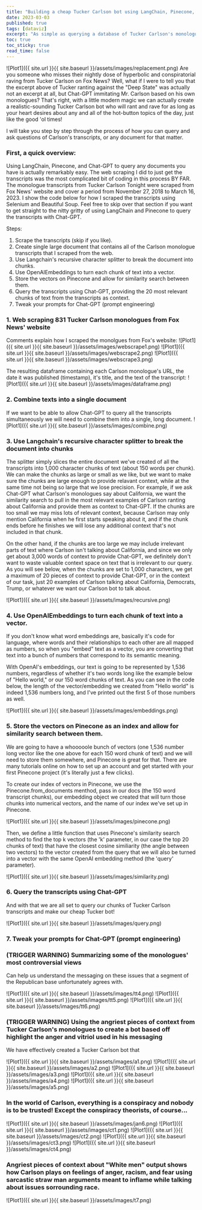 ```yaml
---
title: "Building a cheap Tucker Carlson bot using LangChain, Pinecone, Chat-GPT, and 813 Carlson transcripts"
date: 2023-03-03
published: true
tags: [dataviz]
excerpt: "As simple as querying a database of Tucker Carlson's monologues from his Fox News show with Chat-GPT"
toc: true
toc_sticky: true
read_time: false
---
```

![Plot1]({{ site.url }}{{ site.baseurl }}/assets/images/replacement.png)
Are you someone who misses their nightly dose of hyperbolic and conspiratorial raving from Tucker Carlson on Fox News? Well, what if I were to tell you that the excerpt above of Tucker ranting against the "Deep State" was actually not an excerpt at all, but Chat-GPT immitating Mr. Carlson based on his own monologues? That's right, with a little modern magic we can actually create a realistic-sounding Tucker Carlson bot who will rant and rave for as long as your heart desires about any and all of the hot-button topics of the day, just like the good 'ol times! 

I will take you step by step through the process of how you can query and ask questions of Carlson's transcripts, or any document for that matter.

### First, a quick overview:
Using LangChain, Pinecone, and Chat-GPT to query any documents you have is actually remarkably easy. The web scraping I did to just get the transcripts was the most complicated bit of coding in this process BY FAR. The monologue transcripts from Tucker Carlson Tonight were scraped from Fox News' website and cover a period from November 27, 2018 to March 16, 2023. I show the code below for how I scraped the transcripts using Selenium and Beautiful Soup. Feel free to skip over that section if you want to get straight to the nitty gritty of using LangChain and Pinecone to query the transcripts with Chat-GPT. 

Steps:
1. Scrape the transcripts (skip if you like).
2. Create single large document that contains all of the Carlson monologue transcripts that I scraped from the web.
3. Use Langchain's recursive character splitter to break the document into chunks.
4. Use OpenAIEmbeddings to turn each chunk of text into a vector.
5. Store the vectors on Pinecone and allow for similarity search between them.
6. Query the transcripts using Chat-GPT, providing the 20 most relevant chunks of text from the transcripts as context.
7. Tweak your prompts for Chat-GPT (prompt engineering)

### 1. Web scraping 831 Tucker Carlson monologues from Fox News' website
Comments explain how I scraped the monolgues from Fox's website:
![Plot1]({{ site.url }}{{ site.baseurl }}/assets/images/webscrape1.png)
![Plot1]({{ site.url }}{{ site.baseurl }}/assets/images/webscrape2.png)
![Plot1]({{ site.url }}{{ site.baseurl }}/assets/images/webscrape3.png)

The resulting dataframe containing each Carlson monologue's URL, the date it was published (timestamp), it's title, and the text of the transcript:
![Plot1]({{ site.url }}{{ site.baseurl }}/assets/images/dataframe.png)

### 2. Combine texts into a single document 
If we want to be able to allow Chat-GPT to query all the transcripts simultaneously we will need to combine them into a single, long document.
![Plot1]({{ site.url }}{{ site.baseurl }}/assets/images/combine.png)

### 3. Use Langchain's recursive character splitter to break the document into chunks 
The splitter simply slices the entire document we've created of all the transcripts into 1,000 character chunks of text (about 150 words per chunk). We can make the chunks as large or small as we like, but we want to make sure the chunks are large enough to provide relavant context, while at the same time not being so large that we lose precision. For example, if we ask Chat-GPT what Carlson's monologues say about California, we want the similarity search to pull in the most relevant examples of Carlson ranting about California and provide them as context to Chat-GPT. If the chunks are too small we may miss lots of relevant context, because Carlson may only mention California when he first starts speaking about it, and if the chunk ends before he finishes we will lose any additional context that's not included in that chunk.

On the other hand, if the chunks are too large we may include irrelevant parts of text where Carlson isn't talking about California, and since we only get about 3,000 words of context to provide Chat-GPT, we definitely don't want to waste valuable context space on text that is irrelevant to our query. As you will see below, when the chunks are set to 1,000 characters, we get a maximum of 20 pieces of context to provide Chat-GPT, or in the context of our task, just 20 examples of Carlson talking about California, Democrats, Trump, or whatever we want our Carlson bot to talk about. 

![Plot1]({{ site.url }}{{ site.baseurl }}/assets/images/recursive.png)

### 4. Use OpenAIEmbeddings to turn each chunk of text into a vector.
If you don't know what word embeddings are, basically it's code for language, where words and their relationships to each other are all mapped as numbers, so when you "embed" text as a vector, you are converting that text into a bunch of numbers that correspond to its semantic meaning.

With OpenAI's embeddings, our text is going to be represented by 1,536 numbers, regardless of whether it's two words long like the example below of "Hello world," or our 150 word chunks of text. As you can see in the code below, the length of the vector/embedding we created from "Hello world" is indeed 1,536 numbers long, and I've printed out the first 5 of those numbers as well.

![Plot1]({{ site.url }}{{ site.baseurl }}/assets/images/embeddings.png)

### 5. Store the vectors on Pinecone as an index and allow for similarity search between them.
We are going to have a whooooole bunch of vectors (one 1,536 number long vector like the one above for each 150 word chunk of text) and we will need to store them somewhere, and Pinecone is great for that. There are many tutorials online on how to set up an account and get started with your first Pinecone project (it's literally just a few clicks).

To create our index of vectors in Pinecone, we use the Pinecone.from_documents menthod, pass in our docs (the 150 word transcript chunks), our embedding object we created that will turn those chunks into numerical vectors, and the name of our index we've set up in Pinecone.

![Plot1]({{ site.url }}{{ site.baseurl }}/assets/images/pinecone.png)

Then, we define a little function that uses Pinecone's similarity search method to find the top k vectors (the 'k' parameter, in our case the top 20 chunks of text) that have the closest cosine similiarity (the angle between two vectors) to the vector created from the query that we will also be turned into a vector with the same OpenAI embedding method (the 'query' parameter). 

![Plot1]({{ site.url }}{{ site.baseurl }}/assets/images/similarity.png)

### 6. Query the transcripts using Chat-GPT

And with that we are all set to query our chunks of Tucker Carlson transcripts and make our cheap Tucker bot! 

 ![Plot1]({{ site.url }}{{ site.baseurl }}/assets/images/query.png)

 
### 7. Tweak your prompts for Chat-GPT (prompt engineering)




### (TRIGGER WARNING) Summarizing some of the monologues' most controversial views  
Can help us understand the messaging on these issues that a segment of the Republican base unfortunately agrees with. 

![Plot1]({{ site.url }}{{ site.baseurl }}/assets/images/tt4.png)
![Plot1]({{ site.url }}{{ site.baseurl }}/assets/images/tt5.png)
![Plot1]({{ site.url }}{{ site.baseurl }}/assets/images/tt6.png)

### (TRIGGER WARNING) Using the angriest pieces of context from Tucker Carlson's monologues to create a bot based off highlight the anger and vitriol used in his messaging

We have effectively created a Tucker Carlson bot that 

![Plot1]({{ site.url }}{{ site.baseurl }}/assets/images/a1.png)
![Plot1]({{ site.url }}{{ site.baseurl }}/assets/images/a2.png)
![Plot1]({{ site.url }}{{ site.baseurl }}/assets/images/a3.png)
![Plot1]({{ site.url }}{{ site.baseurl }}/assets/images/a4.png)
![Plot1]({{ site.url }}{{ site.baseurl }}/assets/images/a5.png)

### In the world of Carlson, everything is a conspiracy and nobody is to be trusted! Except the conspiracy theorists, of course...

![Plot1]({{ site.url }}{{ site.baseurl }}/assets/images/jan6.png)
![Plot1]({{ site.url }}{{ site.baseurl }}/assets/images/ct1.png)
![Plot1]({{ site.url }}{{ site.baseurl }}/assets/images/ct2.png)
![Plot1]({{ site.url }}{{ site.baseurl }}/assets/images/ct3.png)
![Plot1]({{ site.url }}{{ site.baseurl }}/assets/images/ct4.png)

### Angriest pieces of context about "White men" output shows how Carlson plays on feelings of anger, racism, and fear using sarcastic straw man arguments meant to inflame while talking about issues sorrounding race.

![Plot1]({{ site.url }}{{ site.baseurl }}/assets/images/t7.png)




